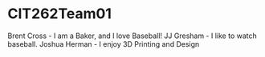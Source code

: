 # CIT262Team01

Brent Cross - I am a Baker, and I love Baseball!
JJ Gresham - I like to watch baseball.
Joshua Herman - I enjoy 3D Printing and Design
